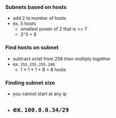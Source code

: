 ### Subnets based on hosts
- add 2 to number of hosts
- ex. 5 hosts
	- smallest power of 2 that is >= 7
	- 2^3 = 8
### Find hosts on subnet
- subtract octet from 256 then multiply together
- ex. `255.255.255.248`
	- 1 * 1 * 1 * 8 = 8 hosts
### Finding subnet size
- you cannot start at any ip
- ex. `100.0.0.34/29`
	- 
